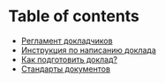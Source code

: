 # Table of contents

* [Регламент докладчиков](README.md)
* [Инструкция по написанию доклада](instrukciya-po-napisaniyu-doklada.md)
* [Как подготовить доклад?](kak-podgotovit-doklad.md)
* [Стандарты документов](standarty-dokumentov-v-organizacii.md)
